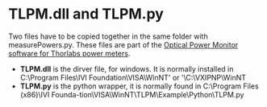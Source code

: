 
# TLPM.dll and TLPM.py #
Two files have to be copied together in the same folder with measurePowers.py. These files are part of the [Optical Power Monitor software for Thorlabs power meters](https://www.thorlabs.com/software_pages/ViewSoftwarePage.cfm?Code=OPM).
* **TLPM.dll** is the dirver file, for windows. It is normally installed in C:\Program Files\IVI Foundation\VISA\WinNT' or '\C:\VXIPNP\WinNT
* **TLPM.py** is the python wrapper, it is normally found in C:\Program Files (x86)\IVI Founda-tion\VISA\WinNT\TLPM\Example\Python\TLPM.py
